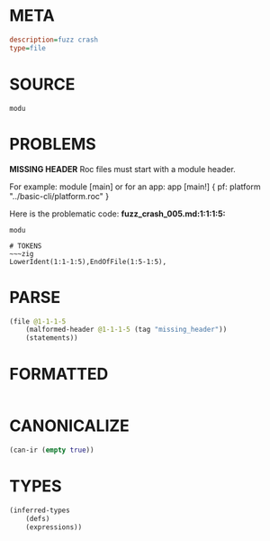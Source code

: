 # META
~~~ini
description=fuzz crash
type=file
~~~
# SOURCE
~~~roc
modu
~~~
# PROBLEMS
**MISSING HEADER**
Roc files must start with a module header.

For example:
        module [main]
or for an app:
        app [main!] { pf: platform "../basic-cli/platform.roc" }

Here is the problematic code:
**fuzz_crash_005.md:1:1:1:5:**
```roc
modu
```



~~~
# TOKENS
~~~zig
LowerIdent(1:1-1:5),EndOfFile(1:5-1:5),
~~~
# PARSE
~~~clojure
(file @1-1-1-5
	(malformed-header @1-1-1-5 (tag "missing_header"))
	(statements))
~~~
# FORMATTED
~~~roc

~~~
# CANONICALIZE
~~~clojure
(can-ir (empty true))
~~~
# TYPES
~~~clojure
(inferred-types
	(defs)
	(expressions))
~~~